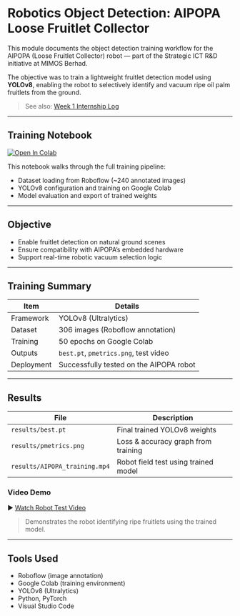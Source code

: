 # Robotics Object Detection: AIPOPA Loose Fruitlet Collector

This module documents the object detection training workflow for the AIPOPA (Loose Fruitlet Collector) robot — part of the Strategic ICT R&D initiative at MIMOS Berhad.

The objective was to train a lightweight fruitlet detection model using **YOLOv8**, enabling the robot to selectively identify and vacuum ripe oil palm fruitlets from the ground.

> See also: [Week 1 Internship Log](../Logs/Week1.md)

---

## Training Notebook

[![Open In Colab](https://colab.research.google.com/assets/colab-badge.svg)](https://github.com/EngkuAuni/MIMOS/blob/512a02a1a368c68acd1aed91465787c88a825946/Robotics%20ObjDetection/LFC_Training.ipynb)

This notebook walks through the full training pipeline:
- Dataset loading from Roboflow (~240 annotated images)
- YOLOv8 configuration and training on Google Colab
- Model evaluation and export of trained weights

---

## Objective

- Enable fruitlet detection on natural ground scenes
- Ensure compatibility with AIPOPA’s embedded hardware
- Support real-time robotic vacuum selection logic

---

## Training Summary

| Item | Details |
|------|---------|
| Framework | YOLOv8 (Ultralytics) |
| Dataset | 306 images (Roboflow annotation) |
| Training | 50 epochs on Google Colab |
| Outputs | `best.pt`, `pmetrics.png`, test video |
| Deployment | Successfully tested on the AIPOPA robot |

---

## Results

| File | Description |
|------|-------------|
| `results/best.pt` | Final trained YOLOv8 weights |
| `results/pmetrics.png` | Loss & accuracy graph from training |
| `results/AIPOPA_training.mp4` | Robot field test using trained model |

### Video Demo

▶️ [Watch Robot Test Video](./results/AIPOPA_Training.mp4)

> Demonstrates the robot identifying ripe fruitlets using the trained model.

---

## Tools Used

- Roboflow (image annotation)
- Google Colab (training environment)
- YOLOv8 (Ultralytics)
- Python, PyTorch
- Visual Studio Code